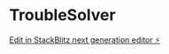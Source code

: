 # TroubleSolver

[Edit in StackBlitz next generation editor ⚡️](https://stackblitz.com/~/github.com/tuhulaz852/TroubleSolver)